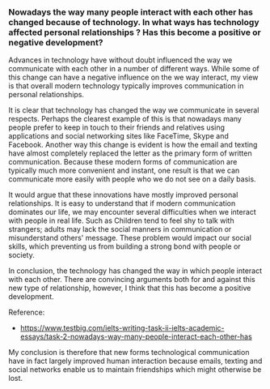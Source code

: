 ### Nowadays the way many people interact with each other has changed because of technology. In what ways has technology affected personal relationships ? Has this become a positive or negative development?

Advances in technology have without doubt influenced the way we communicate with each other in a number of different ways. While some of this change can have a negative influence on the we way interact, my view is that overall modern technology typically improves communication in personal relationships.

It is clear that technology has changed the way we communicate in several respects. Perhaps the clearest example of this is that nowadays many people prefer to keep in touch to their friends and relatives using applications and social networking sites like FaceTime, Skype and Facebook. Another way this change is evident is how the email and texting have almost completely replaced the letter as the primary form of written communication. Because these modern forms of communication are typically much more convenient and instant, one result is that we can communicate more easily with people who we do not see on a daily basis.

It would argue that these innovations have mostly improved personal relationships. It is easy to understand that if modern communication dominates our life, we may encounter several difficulties when we interact with people in real life. Such as Children tend to feel shy to talk with strangers; adults may lack the social manners in communication or misunderstand others' message. These problem would impact our social skills, which preventing us from building a strong bond with people or society.

In conclusion, the technology has changed the way in which people interact with each other. There are convincing arguments both for and against this new type of relationship, however, I think that this has become a positive development.

Reference:
- https://www.testbig.com/ielts-writing-task-ii-ielts-academic-essays/task-2-nowadays-way-many-people-interact-each-other-has


My conclusion is therefore that new forms technological communication have in fact largely improved human interaction because emails, texting and social networks enable us to maintain friendships which might otherwise be lost.
